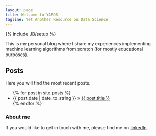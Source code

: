 ```yaml
---
layout: page
title: Welcome to YARDS
tagline: Yet Another Resource on Data Science
---
```

{% include JB/setup %}

This is my personal blog where I share my experiences implementing machine learning algorithms from scratch (for mostly educational purposes).

## Posts

Here you will find the most recent posts.

<ul class="posts">
  {% for post in site.posts %}
    <li><span>{{ post.date | date_to_string }}</span> &raquo; <a href="{{ BASE_PATH }}{{ post.url }}">{{ post.title }}</a></li>
  {% endfor %}
</ul>

### About me
If you would like to get in touch with me, please find me on [linkedIn](https://www.linkedin.com/in/olafwied).